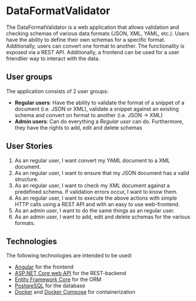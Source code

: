 # DataFormatValidator

The DataFormatValidator is a web application that allows validation and checking schemas of various data formats (JSON, XML, YAML, etc.). Users have the ability to define their own schemas for a specific format. Additionally, users can convert one format to another.
The functionality is exposed via a REST API. Additionally, a frontend can be used for a user friendlier way to interact with the data.

## User groups

The application consists of 2 user groups:

- **Regular users**: Have the ability to validate the format of a snippet of a document (i.e. JSON or XML), validate a snippet against an existing schema and convert on format to another (i.e. JSON -> XML)
- **Admin users**: Can do everything a _Regular user_ can do. Furthermore, they have the rights to add, edit and delete schemas

## User Stories

1. As an regular user, I want convert my YAML document to a XML document.
2. As an regular user, I want to ensure that my JSON document has a valid structure.
3. As an regular user, I want to check my XML document against a predefined schema. If validation errors occur, I want to know them.
4. As an regular user, I want to execute the above actions with simple HTTP calls using a REST API and with an easy to use web-frontend.
5. As an admin user, I want to do the same things as an regular user.
6. As an admin user, I want to add, edit and delete schemas for the various formats.

## Technologies

The following technologies are intended to be used:

- [Angular](https://angular.io/) for the frontend
- [ASP.NET Core web API](https://docs.microsoft.com/en-us/aspnet/core/?view=aspnetcore-3.1) for the REST-backend
- [Entity Framework Core](https://docs.microsoft.com/en-us/ef/core/) for the ORM
- [PostgreSQL](https://www.postgresql.org/) for the database
- [Docker](https://www.docker.com/) and [Docker Compose](https://docs.docker.com/compose/) for containerization
